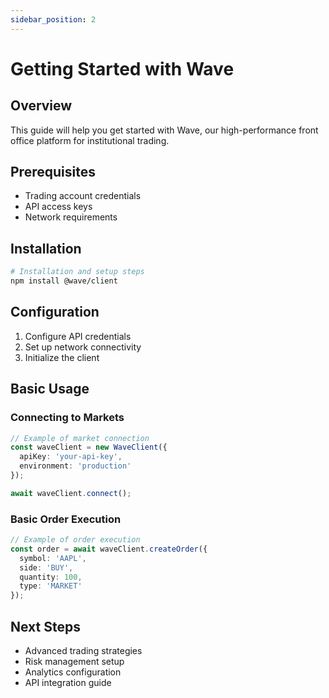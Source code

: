 ```yaml
---
sidebar_position: 2
---
```


# Getting Started with Wave

## Overview
This guide will help you get started with Wave, our high-performance front office platform for institutional trading.

## Prerequisites
- Trading account credentials
- API access keys
- Network requirements

## Installation

```bash
# Installation and setup steps
npm install @wave/client
```

## Configuration

1. Configure API credentials
2. Set up network connectivity
3. Initialize the client

## Basic Usage

### Connecting to Markets
```typescript
// Example of market connection
const waveClient = new WaveClient({
  apiKey: 'your-api-key',
  environment: 'production'
});

await waveClient.connect();
```

### Basic Order Execution
```typescript
// Example of order execution
const order = await waveClient.createOrder({
  symbol: 'AAPL',
  side: 'BUY',
  quantity: 100,
  type: 'MARKET'
});
```

## Next Steps
- Advanced trading strategies
- Risk management setup
- Analytics configuration
- API integration guide